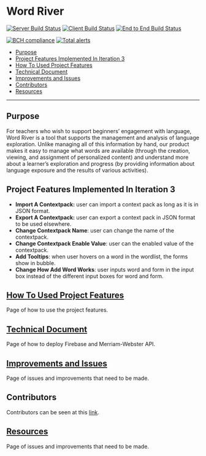 
# Word River

[![Server Build Status](../../actions/workflows/server.yml/badge.svg)](../../actions/workflows/server.yml)
[![Client Build Status](../../actions/workflows/client.yaml/badge.svg)](../../actions/workflows/client.yaml)
[![End to End Build Status](../../actions/workflows/e2e.yaml/badge.svg)](../../actions/workflows/e2e.yaml)

[![BCH compliance](https://bettercodehub.com/edge/badge/UMM-CSci-3601-S21/it-3-geduk?branch=main)](https://bettercodehub.com/)
[![Total alerts](https://img.shields.io/lgtm/alerts/g/UMM-CSci-3601-S21/it-3-geduk.svg?logo=lgtm&logoWidth=18)](https://lgtm.com/projects/g/UMM-CSci-3601-S21/it-3-geduk/alerts/)
  - [Purpose](#purpose)
  - [Project Features Implemented In Iteration 3](#project-features-implemented-in-iteration-3)
  - [How To Used Project Features](#how-to-used-project-features)
  - [Technical Document](#technical-document)
  - [Improvements and Issues](#improvements-and-issues)
  - [Contributors](#contributors)
  - [Resources](#resources)
---

## Purpose

For teachers who wish to support beginners’ engagement with language,
Word River is a tool that supports the management and analysis of language exploration.
Unlike managing all of this information by hand, our product makes it easy to manage what words are available (through the creation, viewing, and assignment of personalized content) and understand more about a learner’s exploration and progress (by providing information about language exposure and the results of various activities).

## Project Features Implemented In Iteration 3

* **Import A Contextpack:** user can import a context pack as long as it is in JSON format.
* **Export A Contextpack:** user can export a context pack in JSON format to be used elsewhere.
* **Change Contextpack Name**: user can change the name of the contextpack.
* **Change Contextpack Enable Value**: user can the enabled value of the contextpack.
* **Add Tooltips**: when user hovers on a word in the wordlist, the forms show in bubble.
* **Change How Add Word Works**: user inputs word and form in the input box instead of the different input boxes for word and form.

## [How To Used Project Features](howtouse.md)
Page of how to use the project features.

## [Technical Document](DEPLOYMENT.md)
Page of how to deploy Firebase and Merriam-Webster API.

## [Improvements and Issues](todolist.md)
Page of issues and improvements that need to be made.

## Contributors

Contributors can be seen at this [link](../../graphs/contributors).

## [Resources](RESOURCES.md)
Page of issues and improvements that need to be made.
